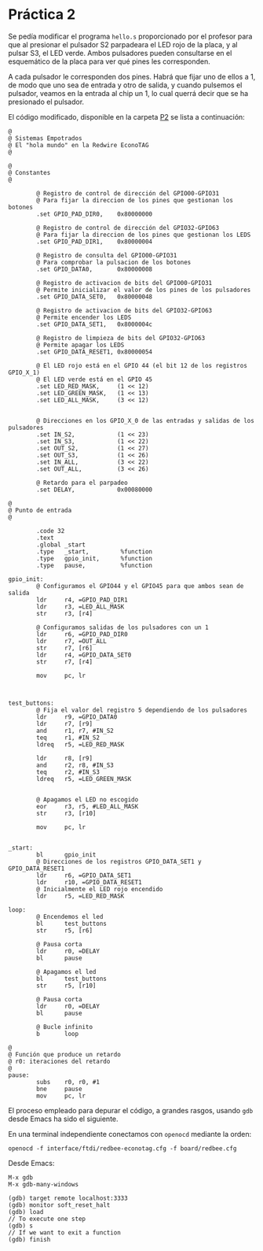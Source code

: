 # Práctica 2

Se pedía modificar el programa `hello.s` proporcionado por el profesor para que al presionar el pulsador S2 parpadeara el LED rojo de la placa, y al pulsar S3, el LED verde. Ambos pulsadores pueden consultarse en el esquemático de la placa para ver qué pines les corresponden.

A cada pulsador le corresponden dos pines. Habrá que fijar uno de ellos a 1, de modo que uno sea de entrada y otro de salida, y cuando pulsemos el pulsador, veamos en la entrada al chip un 1, lo cual querrá decir que se ha presionado el pulsador.

El código modificado, disponible en la carpeta [P2](./P2) se lista a continuación:

~~~
@
@ Sistemas Empotrados
@ El "hola mundo" en la Redwire EconoTAG
@

@
@ Constantes
@

        @ Registro de control de dirección del GPIO00-GPIO31
        @ Para fijar la direccion de los pines que gestionan los botones
        .set GPIO_PAD_DIR0,    0x80000000
        
        @ Registro de control de dirección del GPIO32-GPIO63
        @ Para fijar la direccion de los pines que gestionan los LEDS
        .set GPIO_PAD_DIR1,    0x80000004

        @ Registro de consulta del GPIO00-GPIO31
        @ Para comprobar la pulsacion de los botones
        .set GPIO_DATA0,       0x80000008

        @ Registro de activacion de bits del GPIO00-GPIO31
        @ Permite inicializar el valor de los pines de los pulsadores
        .set GPIO_DATA_SET0,   0x80000048

        @ Registro de activacion de bits del GPIO32-GPIO63
        @ Permite encender los LEDS
        .set GPIO_DATA_SET1,   0x8000004c

        @ Registro de limpieza de bits del GPIO32-GPIO63
        @ Permite apagar los LEDS
        .set GPIO_DATA_RESET1, 0x80000054

        @ El LED rojo está en el GPIO 44 (el bit 12 de los registros GPIO_X_1)
        @ El LED verde está en el GPIO 45
        .set LED_RED_MASK,     (1 << 12)
        .set LED_GREEN_MASK,   (1 << 13)
        .set LED_ALL_MASK,     (3 << 12)


        @ Direcciones en los GPIO_X_0 de las entradas y salidas de los pulsadores
        .set IN_S2,            (1 << 23)
        .set IN_S3,            (1 << 22)
        .set OUT_S2,           (1 << 27)
        .set OUT_S3,           (1 << 26)
        .set IN_ALL,           (3 << 22)
        .set OUT_ALL,          (3 << 26)
        
        @ Retardo para el parpadeo
        .set DELAY,            0x00080000

@
@ Punto de entrada
@

        .code 32
        .text
        .global _start
        .type   _start,         %function        
        .type   gpio_init,      %function
        .type   pause,          %function
        
gpio_init:
        @ Configuramos el GPIO44 y el GPIO45 para que ambos sean de salida
        ldr     r4, =GPIO_PAD_DIR1
        ldr     r3, =LED_ALL_MASK
        str     r3, [r4]

        @ Configuramos salidas de los pulsadores con un 1
        ldr     r6, =GPIO_PAD_DIR0
        ldr     r7, =OUT_ALL
        str     r7, [r6]
        ldr     r4, =GPIO_DATA_SET0
        str     r7, [r4]

        mov     pc, lr


        
test_buttons:
        @ Fija el valor del registro 5 dependiendo de los pulsadores
        ldr     r9, =GPIO_DATA0
        ldr     r7, [r9]
        and     r1, r7, #IN_S2
        teq     r1, #IN_S2
        ldreq   r5, =LED_RED_MASK

        ldr     r8, [r9]
        and     r2, r8, #IN_S3
        teq     r2, #IN_S3
        ldreq   r5, =LED_GREEN_MASK


        @ Apagamos el LED no escogido
        eor     r3, r5, #LED_ALL_MASK
        str     r3, [r10]
        
        mov     pc, lr

        
_start:
        bl      gpio_init
        @ Direcciones de los registros GPIO_DATA_SET1 y GPIO_DATA_RESET1
        ldr     r6, =GPIO_DATA_SET1
        ldr     r10, =GPIO_DATA_RESET1
        @ Inicialmente el LED rojo encendido
        ldr     r5, =LED_RED_MASK
        
loop:
        @ Encendemos el led
        bl      test_buttons
        str     r5, [r6]

        @ Pausa corta
        ldr     r0, =DELAY
        bl      pause

        @ Apagamos el led
        bl      test_buttons
        str     r5, [r10]

        @ Pausa corta
        ldr     r0, =DELAY
        bl      pause

        @ Bucle infinito
        b       loop
        
@
@ Función que produce un retardo
@ r0: iteraciones del retardo
@
pause:
        subs    r0, r0, #1
        bne     pause
        mov     pc, lr

~~~


El proceso empleado para depurar el código, a grandes rasgos, usando `gdb` desde Emacs ha sido el siguiente.

En una terminal independiente conectamos con `openocd` mediante la orden:
~~~
openocd -f interface/ftdi/redbee-econotag.cfg -f board/redbee.cfg
~~~

Desde Emacs:

~~~
M-x gdb
M-x gdb-many-windows

(gdb) target remote localhost:3333
(gdb) monitor soft_reset_halt
(gdb) load
// To execute one step
(gdb) s
// If we want to exit a function
(gdb) finish
~~~



